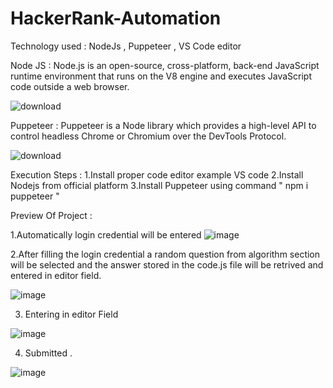 # HackerRank-Automation
Technology used : NodeJs , Puppeteer , VS Code editor

Node JS : Node.js is an open-source, cross-platform, back-end JavaScript runtime environment that runs on the V8 engine and executes JavaScript code outside a web browser.


![download](https://user-images.githubusercontent.com/71961848/160643345-f3bd0059-a9d7-4d1d-8d6c-c1a4571783b9.png)


Puppeteer : Puppeteer is a Node library which provides a high-level API to control headless Chrome or Chromium over the DevTools Protocol.

![download](https://user-images.githubusercontent.com/71961848/160644059-fa0173d2-ca3d-42f5-95da-e2967c8c9b33.png)

Execution Steps :
1.Install proper code editor example VS code
2.Install Nodejs from official platform
3.Install Puppeteer using command 
" npm i puppeteer "

Preview Of Project :

1.Automatically login credential will be entered 
![image](https://user-images.githubusercontent.com/71961848/160647073-4bf9df49-a550-4f83-bb53-7873e52a518a.png)


2.After filling the login credential a random question from algorithm section will be selected and the answer stored in the code.js file will be retrived and entered in editor field.

![image](https://user-images.githubusercontent.com/71961848/160647532-8e55d7a4-e03b-49d6-85e6-71b389023892.png)


3. Entering in editor Field 

![image](https://user-images.githubusercontent.com/71961848/160648070-e7b8b1f2-c965-44d3-9c7a-c3d76f2e311a.png)

4. Submitted .

![image](https://user-images.githubusercontent.com/71961848/160648576-495933d0-d012-43e0-a6ce-fdabbec189d7.png)
